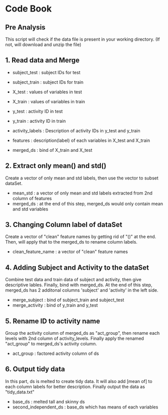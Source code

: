 Code Book
==========

## Pre Analysis
This script will check if the data file is present in your working directory. (If not, will download and unzip the file)

## 1. Read data and Merge
* subject_test : subject IDs for test
* subject_train  : subject IDs for train
* X_test : values of variables in test
* X_train : values of variables in train
* y_test : activity ID in test
* y_train : activity ID in train
* activity_labels : Description of activity IDs in y_test and y_train
* features : description(label) of each variables in X_test and X_train

* merged_ds : bind of X_train and X_test

## 2. Extract only mean() and std()
Create a vector of only mean and std labels, then use the vector to subset dataSet.
* mean_std : a vector of only mean and std labels extracted from 2nd column of features
* merged_ds : at the end of this step, merged_ds would only contain mean and std variables

## 3. Changing Column label of dataSet
Create a vector of "clean" feature names by getting rid of "()" at the end. Then, will apply that to the merged_ds to rename column labels.
* clean_feature_name : a vector of "clean" feature names 

## 4. Adding Subject and Activity to the dataSet
Combine test data and train data of subject and activity, then give descriptive lables. Finally, bind with merged_ds. At the end of this step, merged_ds has 2 additonal columns 'subject' and 'activity' in the left side.
* merge_subject : bind of subject_train and subject_test
* merge_activity : bind of y_train and y_test


## 5. Rename ID to activity name
Group the activity column of merged_ds as "act_group", then rename each levels with 2nd column of activity_levels. Finally apply the renamed "act_group" to merged_ds's activity column.
* act_group : factored activity column of ds 

## 6. Output tidy data
In this part, ds is melted to create tidy data. It will also add [mean of] to each column labels for better description. Finally output the data as "tidy_data.txt"
* base_ds : melted tall and skinny ds
* second_independent_ds :  base_ds which has means of each variables

